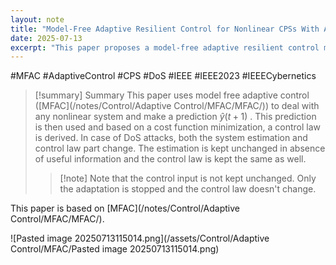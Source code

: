 ```yaml
---
layout: note
title: "Model-Free Adaptive Resilient Control for Nonlinear CPSs With Aperiodic Jamming Attacks"
date: 2025-07-13
excerpt: "This paper proposes a model-free adaptive resilient control method for nonlinear Cyber-Physical Systems (CPSs) to counter aperiodic jamming attacks."
---
```


#MFAC #AdaptiveControl #CPS #DoS #IEEE
#IEEE2023
#IEEECybernetics

>[!summary] Summary
>This paper uses model free adaptive control ([MFAC](/notes/Control/Adaptive Control/MFAC/MFAC/)) to deal with any nonlinear system and make a prediction $\hat{y}(t+1)$ . This prediction is then used and based on a cost function minimization, a control law is derived.
>In case of DoS attacks, both the system estimation and control law part change. The estimation is kept unchanged in absence of useful information and the control law is kept the same as well.
>>[!note] Note that the control input is not kept unchanged. Only the adaptation is stopped and the control law doesn't change.

This paper is based on [MFAC](/notes/Control/Adaptive Control/MFAC/MFAC/).

![Pasted image 20250713115014.png](/assets/Control/Adaptive Control/MFAC/Pasted image 20250713115014.png)